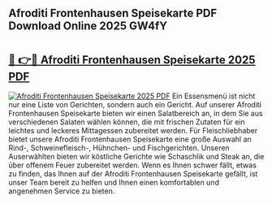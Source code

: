 ## Afroditi Frontenhausen Speisekarte PDF Download Online 2025 GW4fY

# <h2><a href="http://gc7uq9.nevu.top/?p=Afroditi+Frontenhausen+Speisekarte">🔗 👉🔴 Afroditi Frontenhausen Speisekarte 2025 PDF</a></h2>

[![Afroditi Frontenhausen Speisekarte 2025 PDF](https://i.imgur.com/dBaPXMq.png)](http://gc7uq9.nevu.top/?p=Afroditi+Frontenhausen+Speisekarte)
Ein Essensmenü ist nicht nur eine Liste von Gerichten, sondern auch ein Gericht. Auf unserer Afroditi Frontenhausen Speisekarte bieten wir einen Salatbereich an, in dem Sie aus verschiedenen Salaten wählen können, die mit frischen Zutaten für ein leichtes und leckeres Mittagessen zubereitet werden. Für Fleischliebhaber bietet unsere Afroditi Frontenhausen Speisekarte eine große Auswahl an Rind-, Schweinefleisch-, Hühnchen- und Fischgerichten. Unseren Auserwählten bieten wir köstliche Gerichte wie Schaschlik und Steak an, die über offenem Feuer zubereitet werden. Wenn es Ihnen schwer fällt, etwas zu finden, das Ihnen auf der Afroditi Frontenhausen Speisekarte gefällt, ist unser Team bereit zu helfen und Ihnen einen komfortablen und angenehmen Service zu bieten.
